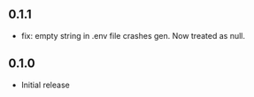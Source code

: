 ## 0.1.1

* fix: empty string in .env file crashes gen. Now treated as null.

## 0.1.0

* Initial release
